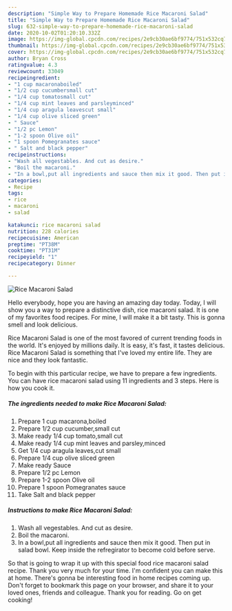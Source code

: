 ```yaml
---
description: "Simple Way to Prepare Homemade Rice Macaroni Salad"
title: "Simple Way to Prepare Homemade Rice Macaroni Salad"
slug: 632-simple-way-to-prepare-homemade-rice-macaroni-salad
date: 2020-10-02T01:20:10.332Z
image: https://img-global.cpcdn.com/recipes/2e9cb30ae6bf9774/751x532cq70/rice-macaroni-salad-recipe-main-photo.jpg
thumbnail: https://img-global.cpcdn.com/recipes/2e9cb30ae6bf9774/751x532cq70/rice-macaroni-salad-recipe-main-photo.jpg
cover: https://img-global.cpcdn.com/recipes/2e9cb30ae6bf9774/751x532cq70/rice-macaroni-salad-recipe-main-photo.jpg
author: Bryan Cross
ratingvalue: 4.3
reviewcount: 33049
recipeingredient:
- "1 cup macaronaboiled"
- "1/2 cup cucumbersmall cut"
- "1/4 cup tomatosmall cut"
- "1/4 cup mint leaves and parsleyminced"
- "1/4 cup aragula leavescut small"
- "1/4 cup olive sliced green"
- " Sauce"
- "1/2 pc Lemon"
- "1-2 spoon Olive oil"
- "1 spoon Pomegranates sauce"
- " Salt and black pepper"
recipeinstructions:
- "Wash all vegestables. And cut as desire."
- "Boil the macaroni."
- "In a bowl,put all ingredients and sauce then mix it good. Then put in salad bowl. Keep inside the refregirator to become cold before serve."
categories:
- Recipe
tags:
- rice
- macaroni
- salad

katakunci: rice macaroni salad 
nutrition: 228 calories
recipecuisine: American
preptime: "PT38M"
cooktime: "PT31M"
recipeyield: "1"
recipecategory: Dinner

---
```



![Rice Macaroni Salad](https://img-global.cpcdn.com/recipes/2e9cb30ae6bf9774/751x532cq70/rice-macaroni-salad-recipe-main-photo.jpg)

Hello everybody, hope you are having an amazing day today. Today, I will show you a way to prepare a distinctive dish, rice macaroni salad. It is one of my favorites food recipes. For mine, I will make it a bit tasty. This is gonna smell and look delicious.

Rice Macaroni Salad is one of the most favored of current trending foods in the world. It's enjoyed by millions daily. It is easy, it's fast, it tastes delicious. Rice Macaroni Salad is something that I've loved my entire life. They are nice and they look fantastic.




To begin with this particular recipe, we have to prepare a few ingredients. You can have rice macaroni salad using 11 ingredients and 3 steps. Here is how you cook it.

<!--inarticleads1-->

##### The ingredients needed to make Rice Macaroni Salad:

1. Prepare 1 cup macarona,boiled
1. Prepare 1/2 cup cucumber,small cut
1. Make ready 1/4 cup tomato,small cut
1. Make ready 1/4 cup mint leaves and parsley,minced
1. Get 1/4 cup aragula leaves,cut small
1. Prepare 1/4 cup olive sliced green
1. Make ready  Sauce
1. Prepare 1/2 pc Lemon
1. Prepare 1-2 spoon Olive oil
1. Prepare 1 spoon Pomegranates sauce
1. Take  Salt and black pepper




<!--inarticleads2-->

##### Instructions to make Rice Macaroni Salad:

1. Wash all vegestables. And cut as desire.
1. Boil the macaroni.
1. In a bowl,put all ingredients and sauce then mix it good. Then put in salad bowl. Keep inside the refregirator to become cold before serve.




So that is going to wrap it up with this special food rice macaroni salad recipe. Thank you very much for your time. I'm confident you can make this at home. There's gonna be interesting food in home recipes coming up. Don't forget to bookmark this page on your browser, and share it to your loved ones, friends and colleague. Thank you for reading. Go on get cooking!

